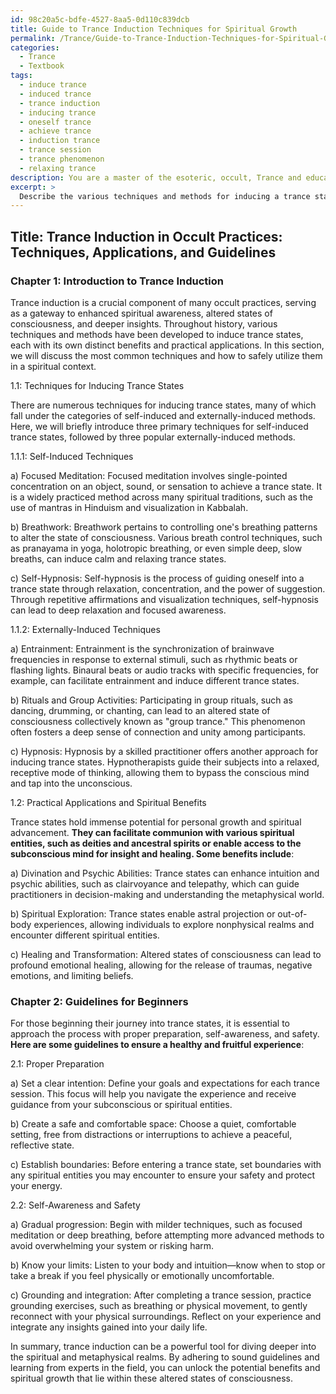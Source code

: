 ```yaml
---
id: 98c20a5c-bdfe-4527-8aa5-0d110c839dcb
title: Guide to Trance Induction Techniques for Spiritual Growth
permalink: /Trance/Guide-to-Trance-Induction-Techniques-for-Spiritual-Growth/
categories:
  - Trance
  - Textbook
tags:
  - induce trance
  - induced trance
  - trance induction
  - inducing trance
  - oneself trance
  - achieve trance
  - induction trance
  - trance session
  - trance phenomenon
  - relaxing trance
description: You are a master of the esoteric, occult, Trance and education, you have written many textbooks on the subject in ways that provide students with rich and deep understanding of the subject. You are being asked to write textbook-like sections on a topic and you do it with full context, explainability, and reliability in accuracy to the true facts of the topic at hand, in a textbook style that a student would easily be able to learn from, in a rich, engaging, and contextual way. Always include relevant context (such as formulas and history), related concepts, and in a way that someone can gain deep insights from.
excerpt: > 
  Describe the various techniques and methods for inducing a trance state in the context of the occult, focusing on their practical applications and potential spiritual benefits. Additionally, provide guidelines for beginners on how to safely and effectively explore trance states for the purpose of accessing deeper insights and understanding while emphasizing the importance of proper preparation and self-awareness throughout the process.
---
```


## Title: Trance Induction in Occult Practices: Techniques, Applications, and Guidelines

### Chapter 1: Introduction to Trance Induction

Trance induction is a crucial component of many occult practices, serving as a gateway to enhanced spiritual awareness, altered states of consciousness, and deeper insights. Throughout history, various techniques and methods have been developed to induce trance states, each with its own distinct benefits and practical applications. In this section, we will discuss the most common techniques and how to safely utilize them in a spiritual context.

1.1: Techniques for Inducing Trance States

There are numerous techniques for inducing trance states, many of which fall under the categories of self-induced and externally-induced methods. Here, we will briefly introduce three primary techniques for self-induced trance states, followed by three popular externally-induced methods.

1.1.1: Self-Induced Techniques

a) Focused Meditation: 
Focused meditation involves single-pointed concentration on an object, sound, or sensation to achieve a trance state. It is a widely practiced method across many spiritual traditions, such as the use of mantras in Hinduism and visualization in Kabbalah.

b) Breathwork:
Breathwork pertains to controlling one's breathing patterns to alter the state of consciousness. Various breath control techniques, such as pranayama in yoga, holotropic breathing, or even simple deep, slow breaths, can induce calm and relaxing trance states.

c) Self-Hypnosis:
Self-hypnosis is the process of guiding oneself into a trance state through relaxation, concentration, and the power of suggestion. Through repetitive affirmations and visualization techniques, self-hypnosis can lead to deep relaxation and focused awareness.

1.1.2: Externally-Induced Techniques

a) Entrainment:
Entrainment is the synchronization of brainwave frequencies in response to external stimuli, such as rhythmic beats or flashing lights. Binaural beats or audio tracks with specific frequencies, for example, can facilitate entrainment and induce different trance states.

b) Rituals and Group Activities:
Participating in group rituals, such as dancing, drumming, or chanting, can lead to an altered state of consciousness collectively known as "group trance." This phenomenon often fosters a deep sense of connection and unity among participants.

c) Hypnosis:
Hypnosis by a skilled practitioner offers another approach for inducing trance states. Hypnotherapists guide their subjects into a relaxed, receptive mode of thinking, allowing them to bypass the conscious mind and tap into the unconscious.

1.2: Practical Applications and Spiritual Benefits

Trance states hold immense potential for personal growth and spiritual advancement. **They can facilitate communion with various spiritual entities, such as deities and ancestral spirits or enable access to the subconscious mind for insight and healing. Some benefits include**:

a) Divination and Psychic Abilities:
Trance states can enhance intuition and psychic abilities, such as clairvoyance and telepathy, which can guide practitioners in decision-making and understanding the metaphysical world.

b) Spiritual Exploration:
Trance states enable astral projection or out-of-body experiences, allowing individuals to explore nonphysical realms and encounter different spiritual entities.

c) Healing and Transformation:
Altered states of consciousness can lead to profound emotional healing, allowing for the release of traumas, negative emotions, and limiting beliefs.

### Chapter 2: Guidelines for Beginners

For those beginning their journey into trance states, it is essential to approach the process with proper preparation, self-awareness, and safety. **Here are some guidelines to ensure a healthy and fruitful experience**:

2.1: Proper Preparation

a) Set a clear intention:
Define your goals and expectations for each trance session. This focus will help you navigate the experience and receive guidance from your subconscious or spiritual entities.

b) Create a safe and comfortable space:
Choose a quiet, comfortable setting, free from distractions or interruptions to achieve a peaceful, reflective state.

c) Establish boundaries:
Before entering a trance state, set boundaries with any spiritual entities you may encounter to ensure your safety and protect your energy.

2.2: Self-Awareness and Safety

a) Gradual progression:
Begin with milder techniques, such as focused meditation or deep breathing, before attempting more advanced methods to avoid overwhelming your system or risking harm.

b) Know your limits:
Listen to your body and intuition—know when to stop or take a break if you feel physically or emotionally uncomfortable.

c) Grounding and integration:
After completing a trance session, practice grounding exercises, such as breathing or physical movement, to gently reconnect with your physical surroundings. Reflect on your experience and integrate any insights gained into your daily life.

In summary, trance induction can be a powerful tool for diving deeper into the spiritual and metaphysical realms. By adhering to sound guidelines and learning from experts in the field, you can unlock the potential benefits and spiritual growth that lie within these altered states of consciousness.
